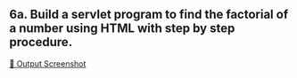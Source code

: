 ## 6a. Build a servlet program to find the factorial of a number using HTML with step by step procedure.

[🔗 Output Screenshot](https://github.com/SmShravya/Advanced-Java/blob/main/6%20ServletPrograms/6a%20Factorial_Servlet/factorialservlet.png)
